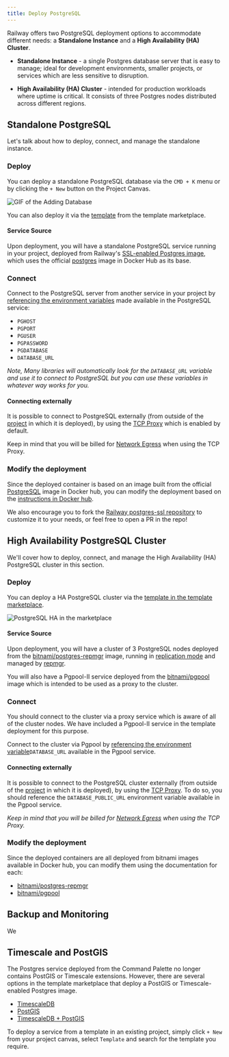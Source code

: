 ```yaml
---
title: Deploy PostgreSQL
---
```


Railway offers two PostgreSQL deployment options to accommodate different needs: a **Standalone Instance** and a **High Availability (HA) Cluster**.

- **Standalone Instance** - a single Postgres database server that is easy to manage; ideal for development environments, smaller projects, or services which are less sensitive to disruption.

- **High Availability (HA) Cluster** - intended for production workloads where uptime is critical.  It consists of three Postgres nodes distributed across different regions.

## Standalone PostgreSQL

Let's talk about how to deploy, connect, and manage the standalone instance.

### Deploy

You can deploy a standalone PostgreSQL database via the `CMD + K` menu or by clicking the `+ New` button on the Project Canvas.

<Image src="https://res.cloudinary.com/railway/image/upload/v1695934218/docs/databases/addDB_qxyctn.gif"
alt="GIF of the Adding Database"
layout="responsive"
width={450} height={396} quality={100} />

You can also deploy it via the [template](https://railway.app/template/postgres) from the template marketplace.

#### Service Source

Upon deployment, you will have a standalone PostgreSQL service running in your project, deployed from Railway's [SSL-enabled Postgres image](https://github.com/railwayapp-templates/postgres-ssl/pkgs/container/postgres-ssl), which uses the official [postgres](https://hub.docker.com/_/postgres) image in Docker Hub as its base.

### Connect

Connect to the PostgreSQL server from another service in your project by [referencing the environment variables](/guides/variables#referencing-another-services-variable) made available in the PostgreSQL service:

- `PGHOST`
- `PGPORT`
- `PGUSER`
- `PGPASSWORD`
- `PGDATABASE`
- `DATABASE_URL`

_Note, Many libraries will automatically look for the `DATABASE_URL` variable and use
it to connect to PostgreSQL but you can use these variables in whatever way works for you._

#### Connecting externally

It is possible to connect to PostgreSQL externally (from outside of the [project](/develop/projects) in which it is deployed), by using the [TCP Proxy](/deploy/exposing-your-app#tcp-proxying) which is enabled by default.

Keep in mind that you will be billed for [Network Egress](/reference/pricing/plans#resource-usage-pricing) when using the TCP Proxy.

### Modify the deployment

Since the deployed container is based on an image built from the official [PostgreSQL](https://hub.docker.com/_/postgres) image in Docker hub, you can modify the deployment based on the [instructions in Docker hub](https://hub.docker.com/_/postgres#:~:text=How%20to%20extend%20this%20image).

We also encourage you to fork the [Railway postgres-ssl repository](https://github.com/railwayapp-templates/postgres-ssl) to customize it to your needs, or feel free to open a PR in the repo!

## High Availability PostgreSQL Cluster

We'll cover how to deploy, connect, and manage the High Availability (HA) PostgreSQL cluster in this section.

### Deploy

You can deploy a HA PostgreSQL cluster via the [template in the template marketplace](https://railway.app/template/GsthnV).

<Image src="https://res.cloudinary.com/railway/image/upload/v1723589926/docs/databases/postgrescluster_ac7vld.png"
alt="PostgreSQL HA in the marketplace"
layout="responsive"
width={405} height={396} quality={100} />

#### Service Source

Upon deployment, you will have a cluster of 3 PostgreSQL nodes deployed from the [bitnami/postgres-repmgr](https://hub.docker.com/r/bitnami/postgresql-repmgr) image, running in [replication mode](https://www.postgresql.org/docs/16/high-availability.html) and managed by [repmgr](https://www.repmgr.org/).

You will also have a Pgpool-II service deployed from the [bitnami/pgpool](https://hub.docker.com/r/bitnami/pgpool) image which is intended to be used as a proxy to the cluster.

### Connect

You should connect to the cluster via a proxy service which is aware of all of the cluster nodes.  We have included a Pgpool-II service in the template deployment for this purpose.

Connect to the cluster via Pgpool by [referencing the environment variable](/guides/variables#referencing-another-services-variable)`DATABASE_URL` available in the Pgpool service.

#### Connecting externally

It is possible to connect to the PostgreSQL cluster externally (from outside of the [project](/develop/projects) in which it is deployed), by using the [TCP Proxy](/deploy/exposing-your-app#tcp-proxying).  To do so, you should reference the `DATABASE_PUBLIC_URL` environment variable available in the Pgpool service.

*Keep in mind that you will be billed for [Network Egress](/reference/pricing/plans#resource-usage-pricing) when using the TCP Proxy.*

### Modify the deployment

Since the deployed containers are all deployed from bitnami images available in Docker hub, you can modify them using the documentation for each:
- [bitnami/postgres-repmgr](https://github.com/bitnami/containers/blob/main/bitnami/postgresql-repmgr/README.md#environment-variables)
- [bitnami/pgpool](https://github.com/bitnami/containers/blob/main/bitnami/pgpool/README.md#environment-variables)

## Backup and Monitoring

We


## Timescale and PostGIS

The Postgres service deployed from the Command Palette no longer contains PostGIS or Timescale extensions. However, there are several options in the template marketplace that deploy a PostGIS or Timescale-enabled Postgres image.

- <a href="https://railway.app/template/VSbF5V" target="_blank">TimescaleDB</a>
- <a href="https://railway.app/template/postgis" target="_blank">PostGIS</a>
- <a href="https://railway.app/template/timescaledb-postgis" target="_blank">TimescaleDB + PostGIS</a>

To deploy a service from a template in an existing project, simply click `+ New` from your project canvas, select `Template` and search for the template you require.
